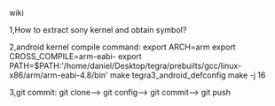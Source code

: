 wiki





1,How to extract sony kernel and obtain symbol?

2,android kernel compile command:
export ARCH=arm
export CROSS_COMPILE=arm-eabi-
export PATH=$PATH:'/home/daniel/Desktop/tegra/prebuilts/gcc/linux-x86/arm/arm-eabi-4.8/bin'
make tegra3_android_defconfig
make -j 16

3,git commit:
git clone--> git config--> git commit--> git push
